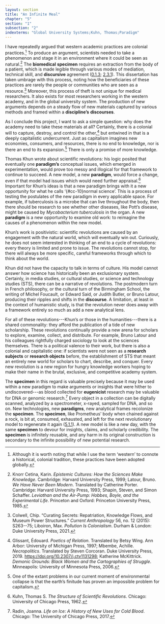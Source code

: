 ```yaml
---
layout: section
title: "An Infinite Meal"
chapter: "5"
section: "1"
subsection: "2"
indexterms: "Global University Systems;Kuhn, Thomas;Paradigm"
---
```


I have repeatedly argued that western academic practices are colonial practices.[^fn1] To produce an argument, scientists needed to take a phenomenon and stage it in an environment where it could be seen as natural.[^fn2] The <span data-tooltip aria-haspopup="true" class="has-tip" data-disable-hover="false" tabindex="1" title="Biomedicine is an approach to health that uses scientific approaches to evidence-based medicine, with an emphasis on generalized treatments with surgical and pharmaceutical methods. It combines knowledge from a range of scientific disciplines, like biology, chemistry, physiology, pathology, as part of its evidence-based and causal claims."><b>biomedical</b></span> <span data-tooltip aria-haspopup="true" class="has-tip" data-disable-hover="false" tabindex="1" title="Specimen refers to any naturally occurring phenomenon that has been extracted from its original context and placed within a knowledge framework to understand and describe that phenomenon."><b>specimen</b></span> requires an extraction from the body of a patient, which is made legible through various modes of mediation, technical skill, and <span data-tooltip aria-haspopup="true" class="has-tip" data-disable-hover="false" tabindex="1" title="Discourse refers to a scholarly conversation which occurs in a field of knowledge production. I use it in a Foucauldian sense, to convey the agreed upon modes and objects of discussion which are taken for granted in a community or scholarly field."><b>discursive</b></span> agreement (<a href="{{ site.baseurl }}/dissertation/0_1_3}}">0.1.3</a>; <a href="{{ site.baseurl }}/dissertation/2_3_1}}">2.3.1</a>). This dissertation has taken umbrage with this process, noting how the beneficiaries of these practices are rarely the people or communities who are seen as a resource.[^fn3] Moreover, this process of theft is not unique for medical researchers. It also exists for most researchers working in the western academy, and in the global university system. The production of new arguments depends on a steady flow of new materials captured by various methods and framed within a <span data-tooltip aria-haspopup="true" class="has-tip" data-disable-hover="false" tabindex="1" title="Discipline is used here in the Foucauldian sense. It is a pun that links forced discipline with the idea of a discipline of knowledge. Disciplining is a process where certain phenomena are made understandable through demarcation and definition in an academic field."><b>discipline’s</b></span> <span data-tooltip aria-haspopup="true" class="has-tip" data-disable-hover="false" tabindex="1" title="Discourse refers to a scholarly conversation which occurs in a field of knowledge production. I use it in a Foucauldian sense, to convey the agreed upon modes and objects of discussion which are taken for granted in a community or scholarly field."><b>discourses</b></span>.

As I conclude this project, I want to ask a simple question: why does the academy need to take these materials at all? Certainly, there is a colonial will to capture, destroy, and control the other,[^fn4] but entwined in that is a deeply capitalistic undercurrent. Just as capitalism imagines new economies, consumers, and resources, there is no end to knowledge, nor is there an end to its expansion.[^fn5] There is only a promise of more knowledge.

Thomas Khun wrote about scientific revolutions: his logic posited that eventually one <span data-tooltip aria-haspopup="true" class="has-tip" data-disable-hover="false" tabindex="1" title="Paradigm, as it is defined by Thomas Kuhn, refers to an academic agreement about scientific theories."><b>paradigm’s</b></span> conceptual issues, which emerged in experimentation, would prove too messy and illogical for that framework to continue to succeed. A new model, a new <span data-tooltip aria-haspopup="true" class="has-tip" data-disable-hover="false" tabindex="1" title="Paradigm, as it is defined by Thomas Kuhn, refers to an academic agreement about scientific theories."><b>paradigm</b></span>, would force a change, even if that model had issues which would need further appraisal.[^fn6]  Important for Khun’s ideas is that a new paradigm brings with it a new opportunity for what he calls ‘{#cc-10}normal science</b></span>’. This is a process of testing the postulates of the new paradigm in every applicable space. For example, if tuberculosis is a microbe that can live throughout the body, then there should be research to see whether other diseases, like Pott’s disease, might be caused by *Mycobacterium tuberculosis* in the organ. A new <span data-tooltip aria-haspopup="true" class="has-tip" data-disable-hover="false" tabindex="1" title="Paradigm, as it is defined by Thomas Kuhn, refers to an academic agreement about scientific theories."><b>paradigm</b></span> is a new opportunity to examine old work: to reimagine the causes of a phenomenon within the new model.

Khun’s work is positivistic: scientific revolutions are caused by an engagement with the natural world, which will eventually win out. Curiously, he does not seem interested in thinking of an end to a cycle of revolutions: every theory is limited and prone to issue. The revolutions cannot stop, for there will always be more specific, careful frameworks through which to think about the world.

Khun did not have the capacity to talk in terms of culture. His model cannot answer how science has historically been an exclusionary system. Certainly, in media studies, or cultural studies, or science and technology studies (STS), there can be a narrative of revolutions. The postmodern turn in French philosophy, or the cultural turn of the Birmingham School, the writing of Michel Foucault, or Edward Said, or Judith Butler, or Bruno Latour, producing their ripples and shifts in the <span data-tooltip aria-haspopup="true" class="has-tip" data-disable-hover="false" tabindex="1" title="I use the term 'research subject' to refer to a specific relationship between a researcher and the person or people they research. The 'subject' is a pun on the monarchal subject, someone who has no agency under the spectacular power of the sovereign. In this relationship, the researcher has power over their research subject to define and describe the person within a set knowledge system."><b>discourse</b></span>. A limitation, at least in the context of humanistic study, is that the revolution never does away with a framework entirely so much as add a new analytical lens.

For all of these revolutions---Khun’s or those in the humanities---there is a shared commonality: they afford the publication of a tide of new scholarship. These revolutions continually provide a new arena for scholars to explore, examine, collect, and distribute. For example, Bruno Latour and his colleagues rightfully charged sociology to look at the sciences themselves. There is a political valence to their work, but there is also a colonial and capitalistic one: if scientists were not seen as a <span data-tooltip aria-haspopup="true" class="has-tip" data-disable-hover="false" tabindex="1" title="I use the term 'research subject' to refer to a specific relationship between a researcher and the person or people they research. The 'subject' is a pun on the monarchal subject, someone who has no agency under the spectacular power of the sovereign. In this relationship, the researcher has power over their research subject to define and describe the person within a set knowledge system."><b>research subjects</b></span> or <span data-tooltip aria-haspopup="true" class="has-tip" data-disable-hover="false" tabindex="1" title="I use the term research object to refer to a  relationship between a researcher and what they research. An object is a non-human thing that a researcher can define or characterize within a disciplinary field or discourse."><b>research objects</b></span> before, the establishment of STS that meant an entirely new world for scholars to chart, describe, and conquer. Every new revolution is a new region for hungry knowledge workers hoping to make their name in the brutal, exclusive, and competitive academy system.

The <span data-tooltip aria-haspopup="true" class="has-tip" data-disable-hover="false" tabindex="1" title="Specimen refers to any naturally occurring phenomenon that has been extracted from its original context and placed within a knowledge framework to understand and describe that phenomenon."><b>specimen</b></span> in this regard is valuable precisely because it may be used within a new paradigm to make arguments or insights that were hither to undiscovered---as blood collected for <span data-tooltip aria-haspopup="true" class="has-tip" data-disable-hover="false" tabindex="1" title="Eugenics refers to a way of thinking that thinks that human society can bettered by selective reproduction. A deeply racist concept, eugenicists forwarded the procreation of white subjects while sterilizing, denying healthcare to, and outwardly killing populations thought to be of a danger to the social order."><b>eugenicist</b></span> research may be valuable for DNA or genomic research.[^fn7] Every object in a collection can be digitally scanned, analyzed by a spectrometer, x-rayed, sampled for DNA, and so on. New technologies, new <span data-tooltip aria-haspopup="true" class="has-tip" data-disable-hover="false" tabindex="1" title="Paradigm, as it is defined by Thomas Kuhn, refers to an academic agreement about scientific theories."><b>paradigms</b></span>, new analytical frames recolonize the <span data-tooltip aria-haspopup="true" class="has-tip" data-disable-hover="false" tabindex="1" title="Specimen refers to any naturally occurring phenomenon that has been extracted from its original context and placed within a knowledge framework to understand and describe that phenomenon."><b>specimen</b></span>. The <span data-tooltip aria-haspopup="true" class="has-tip" data-disable-hover="false" tabindex="1" title="Specimen refers to any naturally occurring phenomenon that has been extracted from its original context and placed within a knowledge framework to understand and describe that phenomenon."><b>specimen</b></span>, like Prometheus’ body when chained against a rock, is bit at, consumed, exhausted, and left for the next revolutionary model to regenerate it again (<a href="{{ site.baseurl }}/dissertation/5_1_1}}">5.1.1</a>). A new model is like a new day, with the same <span data-tooltip aria-haspopup="true" class="has-tip" data-disable-hover="false" tabindex="1" title="Specimen refers to any naturally occurring phenomenon that has been extracted from its original context and placed within a knowledge framework to understand and describe that phenomenon."><b>specimen</b></span> to devour for insights, claims, and scholarly credibility. The <span data-tooltip aria-haspopup="true" class="has-tip" data-disable-hover="false" tabindex="1" title="Specimen refers to any naturally occurring phenomenon that has been extracted from its original context and placed within a knowledge framework to understand and describe that phenomenon."><b>specimen</b></span> is infinitely reusable, and any harm in its original construction is secondary to the infinite possibility of new potential research.

[^fn1]: Although it is worth noting that while I use the term ‘western’ to connote a historical, colonial tradition, these practices have been adopted globally.

[^fn2]: Knorr Cetina, Karin. *Epistemic Cultures: How the Sciences Make Knowledge*. Cambridge: Harvard University Press, 1999; Latour, Bruno. *We Have Never Been Modern*. Translated by Catherine Porter. Cambridge: Harvard University Press, 1993; Shapin, Steven, and Simon Schaffer. *Leviathan and the Air-Pump: Hobbes, Boyle, and the Experimental Life*. Princeton and Oxford: Princeton University Press, 1985.

[^fn3]: Colwell, Chip. “Curating Secrets: Repatriation, Knowledge Flows, and Museum Power Structures.” *Current Anthropology* 56, no. 12 (2015): S263--75; Liboiron, Max. *Pollution Is Colonialism*. Durham & London: Duke University Press, 2021.

[^fn4]: Glissant, Édouard. *Poetics of Relation*. Translated by Betsy Wing. Ann Arbor: University of Michigan Press, 1997; Mbembe, Achille. *Necropolitics*. Translated by Steven Corcoran. Duke University Press, 2019. <https://doi.org/10.2307/j.ctv1131298>; Katherine McKittrick. *Demonic Grounds: Black Women and the Cartographies of Struggle*. Minneapolis: University of Minnesota Press, 2006.

[^fn5]: One of the extant problems in our current moment of environmental collapse is that the earth’s finitude has proven an impossible problem for capitalism.

[^fn6]: Kuhn, Thomas S. *The Structure of Scientific Revolutions*. Chicago: University of Chicago Press, 1962.

[^fn7]: Radin, Joanna. *Life on Ice: A History of New Uses for Cold Blood*. Chicago: The University of Chicago Press, 2017.